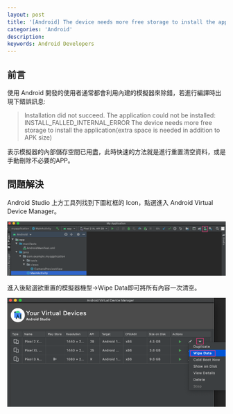```yaml
---
layout: post
title: '[Android] The device needs more free storage to install the application 問題排除'
categories: 'Android'
description: 
keywords: Android Developers
---
```


## 前言
使用 Android 開發的使用者通常都會利用內建的模擬器來除錯，若進行編譯時出現下錯誤訊息:

> Installation did not succeed. 
> The application could not be installed: INSTALL_FALLED_INTERNAL_ERROR
> The device needs more free storage to install the application(extra space is needed in addition to APK size)

表示模擬器的內部儲存空間已用盡，此時快速的方法就是進行重置清空資料，或是手動刪除不必要的APP。

## 問題解決
Android Studio 上方工具列找到下圖紅框的 Icon，點選進入 Android Virtual Device Manager。

![](/images/posts/android/2021/img1100317-1.png)

進入後點選欲重置的模擬器機型->Wipe Data即可將所有內容一次清空。

![](/images/posts/android/2021/img1100317-2.png)